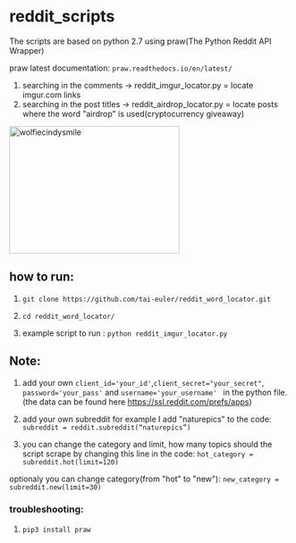# reddit_scripts
The scripts are based on python 2.7 
using praw(The Python Reddit API Wrapper)

praw latest documentation: ```praw.readthedocs.io/en/latest/```

1. searching in the comments -> reddit_imgur_locator.py = locate imgur.com links 
2. searching in the post titles -> reddit_airdrop_locator.py = locate posts where the word "airdrop" is used(cryptocurrency giveaway)

<img src="https://steemitimages.com/0x0/https://s26.postimg.org/kt2mmrnkp/21434163_493613564331005_3460030575690121216_n.jpg" alt="wolfiecindysmile" style="width:304px;height:228px;">

## how to run: 
1. ```git clone https://github.com/tai-euler/reddit_word_locator.git```
2. ```cd reddit_word_locator/```

3. example script to run : ```python reddit_imgur_locator.py```

## Note: 
1. add your own ```client_id='your_id'```,```client_secret="your_secret"```, ```password='your_pass'``` and  ```username='your_username' ```
in the python file. (the data can be found here https://ssl.reddit.com/prefs/apps)

2. add your own subreddit for example I add "naturepics" to the code: 
```subreddit = reddit.subreddit(“naturepics”)```

3. you can change the category and limit, how many topics should the script scrape by changing this line in the code:  ```hot_category = subreddit.hot(limit=120)```

optionaly you can change category(from "hot" to "new"): 
 ```new_category = subreddit.new(limit=30)```


### troubleshooting: 
1. ```pip3 install praw```
